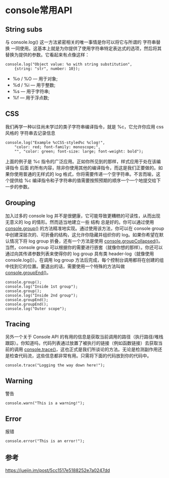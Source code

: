 # console常用API

## String subs

与 console.log() 这一方法紧密相关的唯一事情是你可以将它与所谓的 字符串替换 一同使用。这基本上就是为你提供了使用字符串特定表达式的选项，然后将其替换为提供的参数。它看起来有点像这样：

```
console.log("Object value: %o with string substitution",
    {string: "str", number: 10});
```

* %o / %O — 用于对象;
* %d / %i — 用于整数;
* %s — 用于字符串;
* %f — 用于浮点数;

## CSS

我们再学一种以往尚未学过的类子字符串编译指令，就是 %c，它允许你应用 css 风格的 字符串去记录信息

```
console.log("Example %cCSS-styled%c %clog!",
    "color: red; font-family: monoscope;",
    "", "color: green; font-size: large; font-weight: bold");
```

上面的例子是 %c 指令的广泛应用。正如你所见到的那样，样式应用于处在该编译指令 后面 的所有内容，除非你使用其他的编译指令，而这是我们正要做的。如果你使用普通的无样式的 log 格式，你将需要传递一个空字符串。不言而喻，这个提供给 %c 编译指令和子字符串的值需要按照预期的顺序一个一个地提交给下一步的参数。

## Grouping

加入过多的 console log 并不是很健康，它可能导致更糟糕的可读性，从而出现无意义的 log 的情形。然而适当地建立一些 结构 总是好的。你可以通过使用 [console.group()](https://developer.mozilla.org/en-US/docs/Web/API/Console/group) 的方法精准地实现。通过使用该方法，你可以在 console group 中创建深层次的、可折叠的结构，这允许你隐藏并组织你的 log。如果你希望在默认情况下将 log group 折叠，还有一个方法是使用 [console.groupCollapsed()](https://developer.mozilla.org/en-US/docs/Web/API/Console/groupCollapsed)。当然，console group 可以根据你的需要进行嵌套（就像你想的那样）。你还可以通过向其传递参数列表来使得你的 log group 具有类 header-log（就像使用 console.log()）。在调用 log group 方法后完成，每个控制台调用都将在创建的组中找到它的位置。要退出的话，需要使用一个特殊的方法叫做 [console.groupEnd()](https://developer.mozilla.org/en-US/docs/Web/API/Console/groupEnd)。

```
console.group();
console.log("Inside 1st group");
console.group();
console.log("Inside 2nd group");
console.groupEnd();
console.groupEnd();
console.log("Outer scope");
```

## Tracing

另外一个关于 Console API 的有用的信息是获取当前调用的路径（执行路径/堆栈跟踪）。你知道吗，代码列表通过放置了被执行的链接（例如函数链接）去获取当前的调用 [console.trace()](https://developer.mozilla.org/en-US/docs/Web/API/Console/trace)，这也正式是我们所谈论的方法。无论是检测副作用还是检查代码流，这些信息都非常有用。只需将下面的代码放到你的代码中。

```
console.trace("Logging the way down here!");
```

## Warning

警告

```
console.warn("This is a warning!");
```

## Error

报错

```
console.error("This is an error!");
```

## 参考

https://juejin.im/post/5cc1517e5188252e7a0247dd